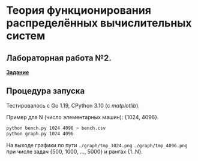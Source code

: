 # Теория функционирования распределённых вычислительных систем

## Лабораторная работа №2.

**[Задание](../docs/dcsft-lab2.pdf)**

## Процедура запуска

Тестировалось с Go 1.19, CPython 3.10 (с *matplotlib*).

Пример для N (число элементарных машин): {1024, 4096}.

```sh
python bench.py 1024 4096 > bench.csv
python graph.py 1024 4096
```

На выходе графики по пути `./graph/tmp_1024.png` `./graph/tmp_4096.png` при числе задач {500, 1000, ..., 5000} и рангах {1..N}.
